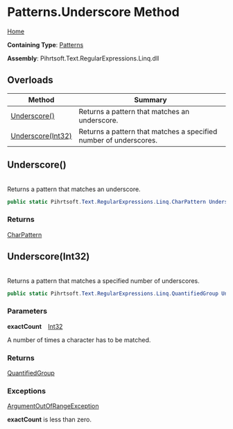 # Patterns\.Underscore Method

[Home](../../../../../../README.md)

**Containing Type**: [Patterns](../README.md)

**Assembly**: Pihrtsoft\.Text\.RegularExpressions\.Linq\.dll

## Overloads

| Method | Summary |
| ------ | ------- |
| [Underscore()](#Pihrtsoft_Text_RegularExpressions_Linq_Patterns_Underscore) | Returns a pattern that matches an underscore\. |
| [Underscore(Int32)](#Pihrtsoft_Text_RegularExpressions_Linq_Patterns_Underscore_System_Int32_) | Returns a pattern that matches a specified number of underscores\. |

## Underscore\(\) <a id="Pihrtsoft_Text_RegularExpressions_Linq_Patterns_Underscore"></a>

\
Returns a pattern that matches an underscore\.

```csharp
public static Pihrtsoft.Text.RegularExpressions.Linq.CharPattern Underscore()
```

### Returns

[CharPattern](../../CharPattern/README.md)

## Underscore\(Int32\) <a id="Pihrtsoft_Text_RegularExpressions_Linq_Patterns_Underscore_System_Int32_"></a>

\
Returns a pattern that matches a specified number of underscores\.

```csharp
public static Pihrtsoft.Text.RegularExpressions.Linq.QuantifiedGroup Underscore(int exactCount)
```

### Parameters

**exactCount** &ensp; [Int32](https://docs.microsoft.com/en-us/dotnet/api/system.int32)

A number of times a character has to be matched\.

### Returns

[QuantifiedGroup](../../QuantifiedGroup/README.md)

### Exceptions

[ArgumentOutOfRangeException](https://docs.microsoft.com/en-us/dotnet/api/system.argumentoutofrangeexception)

**exactCount** is less than zero\.


